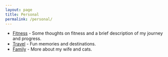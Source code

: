 ```yaml
---
layout: page
title: Personal
permalink: /personal/
---
```


<ul>
  <li><a href="fitness">Fitness</a> - Some thoughts on fitness and a brief description of my journey and progress.</li>
  <li><a href="travel">Travel</a> - Fun memories and destinations.</li>
  <li><a href="family">Family</a> - More about my wife and cats.</li>
</ul>
